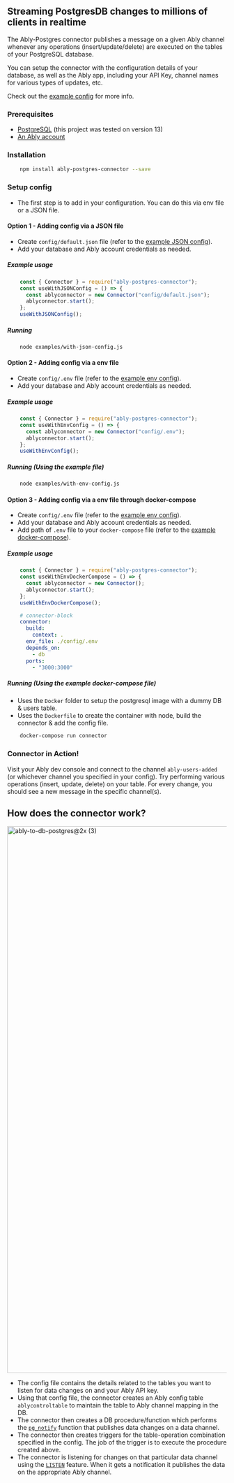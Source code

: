 ## Streaming PostgresDB changes to millions of clients in realtime

The Ably-Postgres connector publishes a message on a given Ably channel whenever any operations (insert/update/delete) are executed on the tables of your PostgreSQL database.

You can setup the connector with the configuration details of your database, as well as the Ably app, including your API Key, channel names for various types of updates, etc.

Check out the [example config](config/default.json) for more info.

### Prerequisites

- [PostgreSQL](https://www.postgresql.org/) (this project was tested on version 13)
- [An Ably account](https://ably.com/)

### Installation

```sh
    npm install ably-postgres-connector --save
```

### Setup config

- The first step is to add in your configuration. You can do this via env file or a JSON file.

#### Option 1 - Adding config via a JSON file

- Create `config/default.json` file (refer to the [example JSON config](config/default.json)).
- Add your database and Ably account credentials as needed.

##### Example usage

```javascript
    const { Connector } = require("ably-postgres-connector");
    const useWithJSONConfig = () => {
      const ablyconnector = new Connector("config/default.json");
      ablyconnector.start();
    };
    useWithJSONConfig();
```

##### Running

```sh
    node examples/with-json-config.js
```

#### Option 2 - Adding config via a env file

- Create `config/.env` file (refer to the [example env config](config/.env)).
- Add your database and Ably account credentials as needed.

##### Example usage

```javascript
    const { Connector } = require("ably-postgres-connector");
    const useWithEnvConfig = () => {
      const ablyconnector = new Connector("config/.env");
      ablyconnector.start();
    };
    useWithEnvConfig();
```

##### Running (Using the example file)

```sh
    node examples/with-env-config.js
```

#### Option 3 - Adding config via a env file through docker-compose

- Create `config/.env` file (refer to the [example env config](config/.env)).
- Add your database and Ably account credentials as needed.
- Add path of `.env` file to your `docker-compose` file (refer to the [example docker-compose](docker-compose.yml)).

##### Example usage

```javascript
    const { Connector } = require("ably-postgres-connector");
    const useWithEnvDockerCompose = () => {
      const ablyconnector = new Connector();
      ablyconnector.start();
    };
    useWithEnvDockerCompose();
```

```yaml
    # connector-block
    connector:
      build:
        context: .
      env_file: ./config/.env
      depends_on:
        - db
      ports:
        - "3000:3000"
```

##### Running (Using the example docker-compose file)

- Uses the `Docker` folder to setup the postgresql image with a dummy DB & users table. 
- Uses the `Dockerfile` to create the container with node, build the connector & add the config file.

```sh
    docker-compose run connector
```

### Connector in Action!

Visit your Ably dev console and connect to the channel `ably-users-added` (or whichever channel you specified in your config). Try performing various operations (insert, update, delete) on your table. For every change, you should see a new message in the specific channel(s).

## How does the connector work?

<img width="1252" alt="ably-to-db-postgres@2x (3)" src="https://user-images.githubusercontent.com/5900152/131161607-cf4ff6d9-f6d6-45c9-9a3e-caa9d26a8b51.png">


- The config file contains the details related to the tables you want to listen for data changes on and your Ably API key.
- Using that config file, the connector creates an Ably config table `ablycontroltable` to maintain the table to Ably channel mapping in the DB.
- The connector then creates a DB procedure/function which performs the [`pg_notify`](https://www.postgresql.org/docs/current/sql-notify.html) function that publishes data changes on a data channel.
- The connector then creates triggers for the table-operation combination specified in the config. The job of the trigger is to execute the procedure created above.
- The connector is listening for changes on that particular data channel using the [`LISTEN`](https://www.postgresql.org/docs/current/sql-listen.html) feature. When it gets a notification it publishes the data on the appropriate Ably channel.
